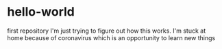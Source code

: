 # hello-world
first repository
I'm just trying to figure out how this works. I'm stuck at home because of coronavirus which is an opportunity to learn new things

